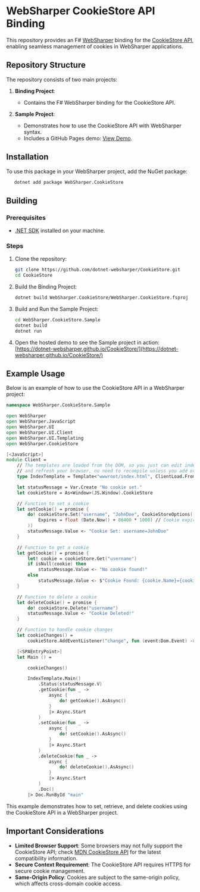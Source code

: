 # WebSharper CookieStore API Binding

This repository provides an F# [WebSharper](https://websharper.com/) binding for the [CookieStore API](https://developer.mozilla.org/en-US/docs/Web/API/Cookie_Store_API), enabling seamless management of cookies in WebSharper applications.

## Repository Structure

The repository consists of two main projects:

1. **Binding Project**:

   - Contains the F# WebSharper binding for the CookieStore API.

2. **Sample Project**:
   - Demonstrates how to use the CookieStore API with WebSharper syntax.
   - Includes a GitHub Pages demo: [View Demo](https://dotnet-websharper.github.io/CookieStore/).

## Installation

To use this package in your WebSharper project, add the NuGet package:

```bash
   dotnet add package WebSharper.CookieStore
```

## Building

### Prerequisites

- [.NET SDK](https://dotnet.microsoft.com/download) installed on your machine.

### Steps

1. Clone the repository:

   ```bash
   git clone https://github.com/dotnet-websharper/CookieStore.git
   cd CookieStore
   ```

2. Build the Binding Project:

   ```bash
   dotnet build WebSharper.CookieStore/WebSharper.CookieStore.fsproj
   ```

3. Build and Run the Sample Project:

   ```bash
   cd WebSharper.CookieStore.Sample
   dotnet build
   dotnet run
   ```

4. Open the hosted demo to see the Sample project in action:
   [https://dotnet-websharper.github.io/CookieStore/](https://dotnet-websharper.github.io/CookieStore/)

## Example Usage

Below is an example of how to use the CookieStore API in a WebSharper project:

```fsharp
namespace WebSharper.CookieStore.Sample

open WebSharper
open WebSharper.JavaScript
open WebSharper.UI
open WebSharper.UI.Client
open WebSharper.UI.Templating
open WebSharper.CookieStore

[<JavaScript>]
module Client =
    // The templates are loaded from the DOM, so you just can edit index.html
    // and refresh your browser, no need to recompile unless you add or remove holes.
    type IndexTemplate = Template<"wwwroot/index.html", ClientLoad.FromDocument>

    let statusMessage = Var.Create "No cookie set."
    let cookieStore = As<Window>(JS.Window).CookieStore

    // Function to set a cookie
    let setCookie() = promise {
        do! cookieStore.Set("username", "JohnDoe", CookieStoreOptions(
            Expires = float (Date.Now() + 86400 * 1000) // Cookie expires in 1 day
        ))
        statusMessage.Value <- "Cookie Set: username=JohnDoe"
    }

    // Function to get a cookie
    let getCookie() = promise {
        let! cookie = cookieStore.Get("username")
        if isNull(cookie) then
            statusMessage.Value <- "No cookie found!"
        else
            statusMessage.Value <- $"Cookie Found: {cookie.Name}={cookie.Value}"
    }

    // Function to delete a cookie
    let deleteCookie() = promise {
        do! cookieStore.Delete("username")
        statusMessage.Value <- "Cookie Deleted!"
    }

    // Function to handle cookie changes
    let cookieChanges() =
        cookieStore.AddEventListener("change", fun (event:Dom.Event) -> printfn($"Cookie Changed: {event}"))

    [<SPAEntryPoint>]
    let Main () =

        cookieChanges()

        IndexTemplate.Main()
            .Status(statusMessage.V)
            .getCookie(fun _ ->
                async {
                    do! getCookie().AsAsync()
                }
                |> Async.Start
            )
            .setCookie(fun _ ->
                async {
                    do! setCookie().AsAsync()
                }
                |> Async.Start
            )
            .deleteCookie(fun _ ->
                async {
                    do! deleteCookie().AsAsync()
                }
                |> Async.Start
            )
            .Doc()
        |> Doc.RunById "main"
```

This example demonstrates how to set, retrieve, and delete cookies using the CookieStore API in a WebSharper project.

## Important Considerations

- **Limited Browser Support**: Some browsers may not fully support the CookieStore API; check [MDN CookieStore API](https://developer.mozilla.org/en-US/docs/Web/API/Cookie_Store_API) for the latest compatibility information.
- **Secure Context Requirement**: The CookieStore API requires HTTPS for secure cookie management.
- **Same-Origin Policy**: Cookies are subject to the same-origin policy, which affects cross-domain cookie access.
